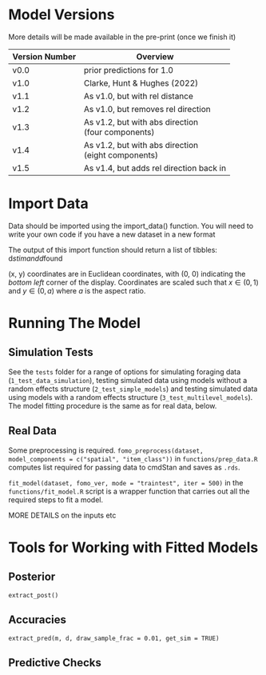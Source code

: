 # Model Versions

More details will be made available in the pre-print (once we finish it)

| Version Number             | Overview                           |
|----------------------------|------------------------------------|
| v0.0                       | prior predictions for 1.0          |
| v1.0                       | Clarke, Hunt & Hughes (2022)       |
| v1.1                       | As v1.0, but with rel distance     |
| v1.2                       | As v1.0, but removes rel direction |
| v1.3                       | As v1.2, but with abs direction <br> (four components) |
| v1.4                | As v1.2, but with abs direction <br> (eight components) |
| v1.5               | As v1.4, but adds rel direction back in                          |




# Import Data

Data should be imported using the import_data() function. You will need to write your own code if you have a new dataset in a new format 

The output of this import function should return a list of tibbles: d$stim and d$found

(x, y) coordinates are in Euclidean coordinates, with (0, 0) indicating the *bottom left* corner of the display. 
Coordinates are scaled such that $x \in (0, 1)$ and $y \in (0, a)$ where $a$ is the aspect ratio.


# Running The Model

## Simulation Tests

See the `tests` folder for a range of options for simulating foraging data (`1_test_data_simulation`), testing simulated data using models without a random effects structure (`2_test_simple_models`) and testing simulated data using models with a random effects structure (`3_test_multilevel_models`). The model fitting procedure is the same as for real data, below.

## Real Data

Some preprocessing is required. `fomo_preprocess(dataset, model_components = c("spatial", "item_class"))` in `functions/prep_data.R` computes list required for passing data to cmdStan and saves as `.rds`.

`fit_model(dataset, fomo_ver, mode = "traintest", iter = 500)` in the `functions/fit_model.R` script is a wrapper function that carries out all the required steps to fit a model.

MORE DETAILS on the inputs etc

# Tools for Working with Fitted Models

## Posterior

`extract_post()`

## Accuracies

`extract_pred(m, d, draw_sample_frac = 0.01, get_sim = TRUE)` 

## Predictive Checks
